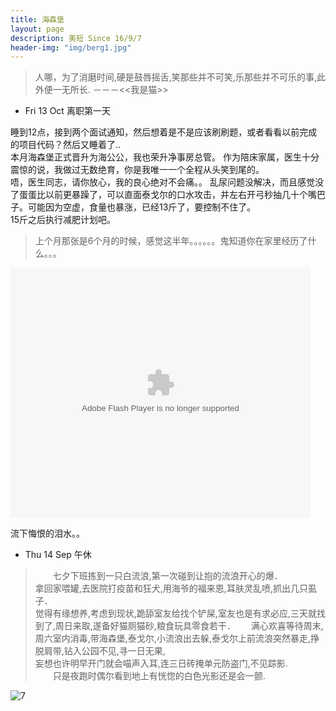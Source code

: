 ```yaml
---
title: 海森堡
layout: page
description: 美短 Since 16/9/7
header-img: "img/berg1.jpg"
---
```


>人哪，为了消磨时间,硬是鼓唇摇舌,笑那些并不可笑,乐那些并不可乐的事,此外便一无所长.
                                                                      －－－<<我是猫>>

* Fri 13 Oct 离职第一天
>
睡到12点，接到两个面试通知，然后想着是不是应该刷刷题，或者看看以前完成的项目代码？然后又睡着了..  
本月海森堡正式晋升为海公公，我也荣升净事房总管。
作为陪床家属，医生十分震惊的说，我做过无数绝育，你是我唯一一个全程从头笑到尾的。  
唔，医生同志，请你放心，我的良心绝对不会痛。。
乱尿问题没解决，而且感觉没了蛋蛋比以前更暴躁了，可以直面泰戈尔的口水攻击，并左右开弓秒抽几十个嘴巴子。可能因为空虚，食量也暴涨，已经13斤了，要控制不住了。  
15斤之后执行减肥计划吧。
> 上个月那张是6个月的时候，感觉这半年。。。。。。鬼知道你在家里经历了什么。。。

<embed src="https://imgcache.qq.com/tencentvideo_v1/playerv3/TPout.swf?max_age=86400&v=20161117&vid=l0560u8z4vq&auto=0" allowFullScreen="true" quality="high" width="480" height="400" align="middle" allowScriptAccess="always" type="application/x-shockwave-flash">

流下悔恨的泪水。。


* Thu 14 Sep 午休　　

>　　七夕下班拣到一只白流浪,第一次碰到让抱的流浪开心的爆．  
拿回家喂罐,去医院打疫苗和狂犬,用海爷的福来恩,耳肤灵乱喷,抓出几只虱子．  
觉得有缘想养,考虑到现状,跪舔室友给找个铲屎,室友也是有求必应,三天就找到了,周日来取,遂备好猫厕猫砂,粮食玩具零食若干．　　
满心欢喜等待周末,周六室内消毒,带海森堡,泰戈尔,小流浪出去躲,泰戈尔上前流浪突然暴走,挣脱肩带,钻入公园不见,寻一日无果,  
妄想也许明早开门就会喵声入耳,连三日砖掩单元防盗门,不见踪影.  
　　只是夜跑时偶尔看到地上有恍惚的白色光影还是会一颤.

![7](https://github.com/halukasama/imghosting/blob/master/berg/2017/9/7.jpg?raw=true)
